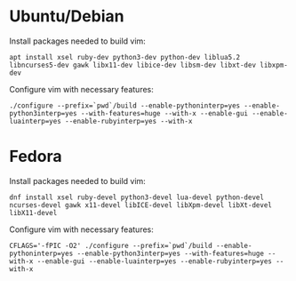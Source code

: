 # Ubuntu/Debian

Install packages needed to build vim:

    apt install xsel ruby-dev python3-dev python-dev liblua5.2 libncurses5-dev gawk libx11-dev libice-dev libsm-dev libxt-dev libxpm-dev

Configure vim with necessary features:

    ./configure --prefix=`pwd`/build --enable-pythoninterp=yes --enable-python3interp=yes --with-features=huge --with-x --enable-gui --enable-luainterp=yes --enable-rubyinterp=yes --with-x

# Fedora

Install packages needed to build vim:

    dnf install xsel ruby-devel python3-devel lua-devel python-devel ncurses-devel gawk x11-devel libICE-devel libXpm-devel libXt-devel libX11-devel

Configure vim with necessary features:

    CFLAGS='-fPIC -O2' ./configure --prefix=`pwd`/build --enable-pythoninterp=yes --enable-python3interp=yes --with-features=huge --with-x --enable-gui --enable-luainterp=yes --enable-rubyinterp=yes --with-x
